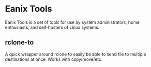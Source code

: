 # Eanix Tools
Eanix Tools is a set of tools for use by system administrators, home enthusiasts, and self-hosters of Linux systems. 
## rclone-to
A quick wrapper around rclone to easily be able to send file to multiple destinations at once. Works with copy/move/etc.
